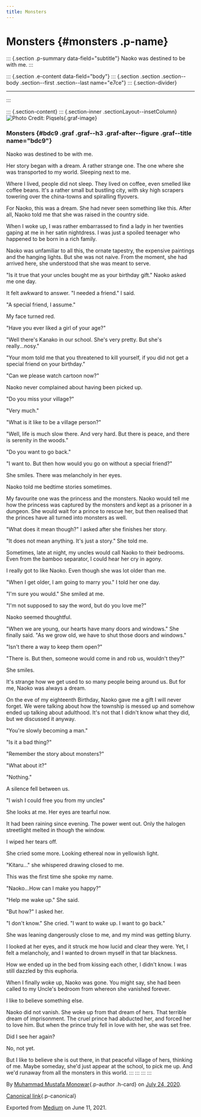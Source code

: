 ```yaml
---
title: Monsters
---
```


Monsters {#monsters .p-name}
========

::: {.section .p-summary data-field="subtitle"}
Naoko was destined to be with me.
:::

::: {.section .e-content data-field="body"}
::: {.section .section .section--body .section--first .section--last name="e7ce"}
::: {.section-divider}

------------------------------------------------------------------------
:::

::: {.section-content}
::: {.section-inner .sectionLayout--insetColumn}
![Photo
Credit: Piqsels](https://cdn-images-1.medium.com/max/800/1*gKRn3AYs0ozHUgdQUfJJqQ.jpeg){.graf-image}

### Monsters {#bdc9 .graf .graf--h3 .graf-after--figure .graf--title name="bdc9"}

Naoko was destined to be with me.

Her story began with a dream. A rather strange one. The one where she
was transported to my world. Sleeping next to me.

Where I lived, people did not sleep. They lived on coffee, even smelled
like coffee beans. It's a rather small but bustling city, with sky high
scrapers towering over the china-towns and spiralling flyovers.

For Naoko, this was a dream. She had never seen something like this.
After all, Naoko told me that she was raised in the country side.

When I woke up, I was rather embarrassed to find a lady in her twenties
gaping at me in her satin nightdress. I was just a spoiled teenager who
happened to be born in a rich family.

Naoko was unfamiliar to all this, the ornate tapestry, the expensive
paintings and the hanging lights. But she was not naive. From the
moment, she had arrived here, she understood that she was meant to
serve.

"Is it true that your uncles bought me as your birthday gift." Naoko
asked me one day.

It felt awkward to answer. "I needed a friend." I said.

"A special friend, I assume."

My face turned red.

"Have you ever liked a girl of your age?"

"Well there's Kanako in our school. She's very pretty. But she's
really...nosy."

"Your mom told me that you threatened to kill yourself, if you did not
get a special friend on your birthday."

"Can we please watch cartoon now?"

Naoko never complained about having been picked up.

"Do you miss your village?"

"Very much."

"What is it like to be a village person?"

"Well, life is much slow there. And very hard. But there is peace, and
there is serenity in the woods."

"Do you want to go back."

"I want to. But then how would you go on without a special friend?"

She smiles. There was melancholy in her eyes.

Naoko told me bedtime stories sometimes.

My favourite one was the princess and the monsters. Naoko would tell me
how the princess was captured by the monsters and kept as a prisoner in
a dungeon. She would wait for a prince to rescue her, but then realised
that the princes have all turned into monsters as well.

"What does it mean though?" I asked after she finishes her story.

"It does not mean anything. It's just a story." She told me.

Sometimes, late at night, my uncles would call Naoko to their bedrooms.
Even from the bamboo separator, I could hear her cry in agony.

I really got to like Naoko. Even though she was lot older than me.

"When I get older, I am going to marry you." I told her one day.

"I'm sure you would." She smiled at me.

"I'm not supposed to say the word, but do you love me?"

Naoko seemed thoughtful.

"When we are young, our hearts have many doors and windows." She finally
said. "As we grow old, we have to shut those doors and windows."

"Isn't there a way to keep them open?"

"There is. But then, someone would come in and rob us, wouldn't they?"

She smiles.

It's strange how we get used to so many people being around us. But for
me, Naoko was always a dream.

On the eve of my eighteenth Birthday, Naoko gave me a gift I will never
forget. We were talking about how the township is messed up and somehow
ended up talking about adulthood. It's not that I didn't know what they
did, but we discussed it anyway.

"You're slowly becoming a man."

"Is it a bad thing?"

"Remember the story about monsters?"

"What about it?"

"Nothing."

A silence fell between us.

"I wish I could free you from my uncles"

She looks at me. Her eyes are tearful now.

It had been raining since evening. The power went out. Only the halogen
streetlight melted in though the window.

I wiped her tears off.

She cried some more. Looking ethereal now in yellowish light.

"Kitaru..." she whispered drawing closed to me.

This was the first time she spoke my name.

"Naoko...How can I make you happy?"

"Help me wake up." She said.

"But how?" I asked her.

"I don't know." She cried. "I want to wake up. I want to go back."

She was leaning dangerously close to me, and my mind was getting blurry.

I looked at her eyes, and it struck me how lucid and clear they were.
Yet, I felt a melancholy, and I wanted to drown myself in that tar
blackness.

How we ended up in the bed from kissing each other, I didn't know. I was
still dazzled by this euphoria.

When I finally woke up, Naoko was gone. You might say, she had been
called to my Uncle's bedroom from whereon she vanished forever.

I like to believe something else.

Naoko did not vanish. She woke up from that dream of hers. That terrible
dream of imprisonment. The cruel prince had abducted her, and forced her
to love him. But when the prince truly fell in love with her, she was
set free.

Did I see her again?

No, not yet.

But I like to believe she is out there, in that peaceful village of
hers, thinking of me. Maybe someday, she'd just appear at the school, to
pick me up. And we'd runaway from all the monsters in this world.
:::
:::
:::
:::

By [Muhammad Mustafa Monowar](https://medium.com/@mmmonowar){.p-author
.h-card} on [July 24, 2020](https://medium.com/p/1df886430c16).

[Canonical
link](https://medium.com/@mmmonowar/monsters-1df886430c16){.p-canonical}

Exported from [Medium](https://medium.com) on June 11, 2021.
